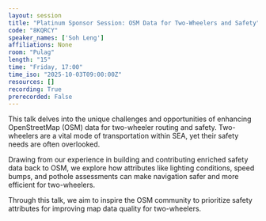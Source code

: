 ```yaml
---
layout: session
title: "Platinum Sponsor Session: OSM Data for Two-Wheelers and Safety"
code: "8KQRCY"
speaker_names: ['Soh Leng']
affiliations: None
room: "Pulag"
length: "15"
time: "Friday, 17:00"
time_iso: "2025-10-03T09:00:00Z"
resources: []
recording: True
prerecorded: False
---
```


This talk delves into the unique challenges and opportunities of enhancing OpenStreetMap (OSM) data for two-wheeler routing and safety. Two-wheelers are a vital mode of transportation within SEA, yet their safety needs are often overlooked. 

Drawing from our experience in building and contributing enriched safety data back to OSM, we explore how attributes like lighting conditions, speed bumps, and pothole assessments can make navigation safer and more efficient for two-wheelers.

Through this talk, we aim to inspire the OSM community to prioritize safety attributes for improving map data quality for two-wheelers.

